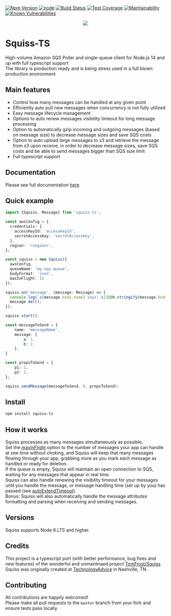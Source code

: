 [![Npm Version](https://img.shields.io/npm/v/squiss-ts.svg?style=popout)](https://www.npmjs.com/package/squiss-ts)
[![node](https://img.shields.io/node/v-lts/squiss-ts)](https://travis-ci.com/PruvoNet/squiss-ts)
[![Build Status](https://github.com/PruvoNet/squiss-ts/actions/workflows/ci.yml/badge.svg?branch=master)](https://travis-ci.com/PruvoNet/squiss-ts)
[![Test Coverage](https://api.codeclimate.com/v1/badges/177b18abdb55fdf90cf8/test_coverage)](https://codeclimate.com/github/PruvoNet/squiss-ts/test_coverage)
[![Maintainability](https://api.codeclimate.com/v1/badges/177b18abdb55fdf90cf8/maintainability)](https://codeclimate.com/github/PruvoNet/squiss-ts/maintainability)
[![Known Vulnerabilities](https://snyk.io/test/github/PruvoNet/squiss-ts/badge.svg?targetFile=package.json)](https://snyk.io/test/github/PruvoNet/squiss-ts?targetFile=package.json)

<p align="center">
  <a href="https://squiss-ts.pruvo.com"><img src="https://github.com/PruvoNet/squiss-ts/blob/docs/source/images/logo.png?raw=true" /></a>
</p>

# Squiss-TS 
High-volume Amazon SQS Poller and single-queue client for Node.js 14 and up with full typescript support  
The library is production ready and is being stress used in a full blown production environment

## Main features
- Control how many messages can be handled at any given point
- Efficiently auto pull new messages when concurrency is not fully utilized
- Easy message lifecycle management
- Options to auto renew messages visibility timeout for long message processing
- Option to automatically gzip incoming and outgoing messages (based on message size) to decrease message sizes and save SQS costs
- Option to auto upload large messages to s3 and retrieve the message from s3 upon receive, in order to decrease message sizes, save SQS costs and be able to send messages bigger than SQS size limit
- Full typescript support

## Documentation

Please see full documentation <a href="https://squiss-ts.pruvo.com">here</a>

## Quick example
```typescript
import {Squiss, Message} from 'squiss-ts';

const awsConfig = {
  credentials: {
    accessKeyId: 'accessKeyId',
    secretAccessKey: 'secretAccessKey',
  },
  region: '<region>',
};

const squiss = new Squiss({
  awsConfig,
  queueName: 'my-sqs-queue',
  bodyFormat: 'json',
  maxInFlight: 15
});

squiss.on('message', (message: Message) => {
  console.log(`${message.body.name} says: ${JSON.stringify(message.body.message)} and has attripute p1 with value ${message.attributes.p1}`);
  message.del();
});

squiss.start();

const messageToSend = {
    name: 'messageName',
    message: {
        a: 1,
        b: 2,
    },
}

const propsToSend = {
    p1: 1,
    p2: 2,
};

squiss.sendMessage(messageToSend, 0, propsToSend);
```

## Install
```bash
npm install squiss-ts
```

## How it works
Squiss processes as many messages simultaneously as possible.  
Set the [maxInFlight](https://squiss-ts.pruvo.com/#squiss-class-constructor-options-polling-options-maxinflight) option to the number of messages your app can handle at one time without choking, and Squiss will keep
that many messages flowing through your app, grabbing more as you mark each message as handled or ready for deletion.  
If the queue is empty, Squiss will maintain an open connection to SQS, waiting for any messages that appear in real time.  
Squiss can also handle renewing the visibility timeout for your messages until you handle the message, or message handling time 
(set up by you) has passed (see [autoExtendTimeout](https://squiss-ts.pruvo.com/#squiss-class-constructor-options-auto-extend-options-autoextendtimeout)).  
Bonus: Squiss will also automatically handle the message attributes formatting and parsing when receiving and sending messages. 

## Versions
Squiss supports Node 6 LTS and higher.

## Credits
This project is a typescript port (with better performance, bug fixes and new features) of the wonderful and unmaintnaed project [TomFrost/Squiss](https://www.github.com/TomFrost/Squiss)  
Squiss was originally created at [TechnologyAdvice](http://www.technologyadvice.com) in Nashville, TN.

## Contributing

All contributions are happily welcomed!  
Please make all pull requests to the `master` branch from your fork and ensure tests pass locally.

